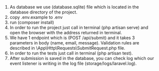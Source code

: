 1. As database we use (database.sqlite) file which is located in the database directory of the project.
2. copy .env.example to .env
3. run (composer install)
2. In order to run the project just call in terminal (php artisan serve) and open the browser with the address returned in terminal.
3. We have 1 endpoint which is (POST /api/submit) and it takes 3 parameters in body (name, email, message).
Validation rules are described in \App\Http\Requests\SubmitRequest.php file.
4. In order to run the tests just call in terminal (php artisan test).
5. After submission is saved in the database, you can check log which our event listener is writing in the log file (storage/logs/laravel.log).
